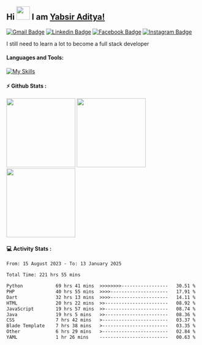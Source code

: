 ## Hi <img width="35em" src="https://i.giphy.com/media/w1OBpBd7kJqHrJnJ13/giphy.webp" width="40" /> I am [Yabsir Aditya!](https://github.com/yabsiraditya/)
    
[![Gmail Badge](https://img.shields.io/badge/-Email-EA4335?style=flat-square&logo=gmail&logoColor=white)](mailto:yabsir.aditya@gmail.com)
[![Linkedin Badge](https://img.shields.io/badge/-LinkedIn-0e76a8?style=flat-square&logo=Linkedin&logoColor=white)](https://www.linkedin.com/in/yabsiraditya/)
[![Facebook Badge](https://img.shields.io/badge/-Facebook-3b5998?style=flat-square&logo=Facebook&logoColor=white)](https://www.facebook.com/yabsir.aditya/)
[![Instagram Badge](https://img.shields.io/badge/-Instagram-e4405f?style=flat-square&logo=Instagram&logoColor=white)](https://instagram.com/yabsir.y/)

I still need to learn a lot to become a full stack developer

#### Languages and Tools:

[![My Skills](https://skillicons.dev/icons?i=html,css,js,php,laravel,java,tailwind,bootstrap,figma)](https://skillicons.dev)

#### ⚡ Github Stats :
<div>
    <img height="180em" src="https://github-readme-stats-eight-theta.vercel.app/api?username=yabsiraditya&show_icons=true&theme=vue&include_all_commits=true&count_private=true" />
    <img height="180em" src="https://github-readme-stats.vercel.app/api/top-langs/?username=yabsiraditya&layout=compact&langs_count=10&theme=vue" />
    <img height="180em" src="https://github-readme-streak-stats.herokuapp.com/?user=yabsiraditya&theme=vue&hide_border=true" />
</div>


#### 💻 Activity Stats :
<!--START_SECTION:waka-->

```txt
From: 15 August 2023 - To: 13 January 2025

Total Time: 221 hrs 55 mins

Python            69 hrs 41 mins  >>>>>>>>-----------------   30.51 %
PHP               40 hrs 55 mins  >>>>---------------------   17.91 %
Dart              32 hrs 13 mins  >>>>---------------------   14.11 %
HTML              20 hrs 22 mins  >>-----------------------   08.92 %
JavaScript        19 hrs 57 mins  >>-----------------------   08.74 %
Java              19 hrs 5 mins   >>-----------------------   08.36 %
CSS               7 hrs 42 mins   >------------------------   03.37 %
Blade Template    7 hrs 38 mins   >------------------------   03.35 %
Other             6 hrs 29 mins   >------------------------   02.84 %
YAML              1 hr 26 mins    -------------------------   00.63 %
```

<!--END_SECTION:waka-->
